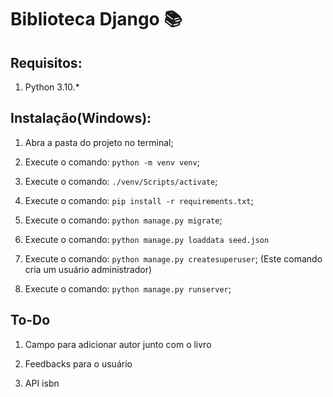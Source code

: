 
# Biblioteca Django :books:

## Requisitos:

1. Python 3.10.*


## Instalação(Windows):

1. Abra a pasta do projeto no terminal;

1. Execute o comando:  `python -m venv venv`;

1. Execute o comando:  `./venv/Scripts/activate`;

1. Execute o comando:  `pip install -r requirements.txt`;

1. Execute o comando: `python manage.py migrate`;

1. Execute o comando: `python manage.py loaddata seed.json`

1. Execute o comando: `python manage.py createsuperuser`; (Este comando cria um usuário administrador)

1. Execute o comando: `python manage.py runserver`;


## To-Do

1. Campo para adicionar autor junto com o livro

1. Feedbacks para o usuário

1. API isbn